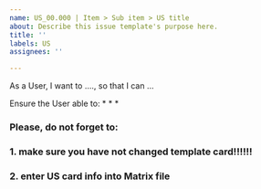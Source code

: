 ```yaml
---
name: US_00.000 | Item > Sub item > US title
about: Describe this issue template's purpose here.
title: ''
labels: US
assignees: ''

---
```


As a User, I want to …., so that I can  …

Ensure the User able to:
* 
* 
*

### Please, do not forget to:
### 1. make sure you have not changed template card!!!!!!
### 2. enter US card info into Matrix file
